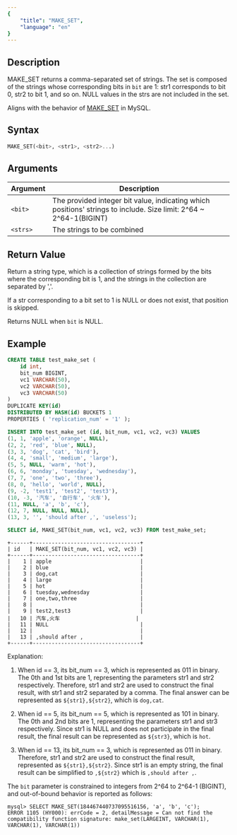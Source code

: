 ```yaml
---
{
    "title": "MAKE_SET",
    "language": "en"
}
---
```


## Description

MAKE_SET returns a comma-separated set of strings.
The set is composed of the strings whose corresponding bits in `bit` are 1: str1 corresponds to bit 0, str2 to bit 1, and so on. NULL values in the strs are not included in the set.

Aligns with the behavior of [MAKE_SET](https://dev.mysql.com/doc/refman/8.4/en/string-functions.html#function-make-set) in MySQL.

## Syntax

```sql
MAKE_SET(<bit>, <str1>, <str2>...)
```

## Arguments

| Argument       | Description                                                              |
|----------------|--------------------------------------------------------------------------|
| `<bit>`        | The provided integer bit value, indicating which positions' strings to include. Size limit: 2^64 ~ 2^64-1(BIGINT) |
| `<strs>`       | The strings to be combined                                                |

## Return Value

Return a string type, which is a collection of strings formed by the bits where the corresponding bit is 1, and the strings in the collection are separated by ','.

If a str corresponding to a bit set to 1 is NULL or does not exist, that position is skipped.

Returns NULL when `bit` is NULL.

## Example

```sql
CREATE TABLE test_make_set (
    id int,
    bit_num BIGINT,
    vc1 VARCHAR(50),
    vc2 VARCHAR(50),
    vc3 VARCHAR(50)
)
DUPLICATE KEY(id)
DISTRIBUTED BY HASH(id) BUCKETS 1
PROPERTIES ( 'replication_num' = '1' );

INSERT INTO test_make_set (id, bit_num, vc1, vc2, vc3) VALUES
(1, 1, 'apple', 'orange', NULL),
(2, 2, 'red', 'blue', NULL),
(3, 3, 'dog', 'cat', 'bird'),
(4, 4, 'small', 'medium', 'large'),
(5, 5, NULL, 'warm', 'hot'),
(6, 6, 'monday', 'tuesday', 'wednesday'),
(7, 7, 'one', 'two', 'three'),
(8, 0, 'hello', 'world', NULL),
(9, -2, 'test1', 'test2', 'test3'),
(10, -3, '汽车', '自行车', '火车'),
(11, NULL, 'a', 'b', 'c'),
(12, 7, NULL, NULL, NULL),
(13, 3, '', 'should after ,', 'useless');
```

```sql
SELECT id, MAKE_SET(bit_num, vc1, vc2, vc3) FROM test_make_set;
```
```text
+------+----------------------------------+
| id   | MAKE_SET(bit_num, vc1, vc2, vc3) |
+------+----------------------------------+
|    1 | apple                            |
|    2 | blue                             |
|    3 | dog,cat                          |
|    4 | large                            |
|    5 | hot                              |
|    6 | tuesday,wednesday                |
|    7 | one,two,three                    |
|    8 |                                  |
|    9 | test2,test3                      |
|   10 | 汽车,火车                        |
|   11 | NULL                             |
|   12 |                                  |
|   13 | ,should after ,                  |
+------+----------------------------------+
```
Explanation:

1. When id == 3, its bit_num == 3, which is represented as 011 in binary. The 0th and 1st bits are 1, representing the parameters str1 and str2 respectively. Therefore, str1 and str2 are used to construct the final result, with str1 and str2 separated by a comma. The final answer can be represented as `${str1},${str2}`, which is `dog,cat`.

2. When id == 5, its bit_num == 5, which is represented as 101 in binary. The 0th and 2nd bits are 1, representing the parameters str1 and str3 respectively. Since str1 is NULL and does not participate in the final result, the final result can be represented as `${str3}`, which is `hot`.

3. When id == 13, its bit_num == 3, which is represented as 011 in binary. Therefore, str1 and str2 are used to construct the final result, represented as `${str1},${str2}`. Since str1 is an empty string, the final result can be simplified to `,${str2}` which is `,should after ,`.

The `bit` parameter is constrained to integers from 2^64 to 2^64-1 (BIGINT), and out-of-bound behavior is reported as follows:
```text
mysql> SELECT MAKE_SET(184467440737095516156, 'a', 'b', 'c');
ERROR 1105 (HY000): errCode = 2, detailMessage = Can not find the compatibility function signature: make_set(LARGEINT, VARCHAR(1), VARCHAR(1), VARCHAR(1))
```